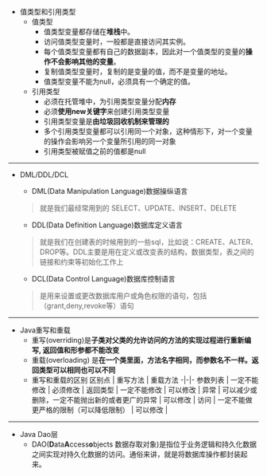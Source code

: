- 值类型和引用类型
  - 值类型
    - 值类型变量都存储在**堆栈**中。
    - 访问值类型变量时，一般都是直接访问其实例。
    - 每个值类型变量都有自己的数据副本，因此对一个值类型的变量的**操作不会影响其他的变量**。
    - 复制值类型变量时，复制的是变量的值，而不是变量的地址。
    - 值类型变量不能为null，必须具有一个确定的值。
  - 引用类型
    - 必须在托管堆中，为引用类型变量分配**内存**
    - 必须**使用new关键字**来创建引用类型变量
    - 引用类型变量是**由垃圾回收机制来管理的**
    - 多个引用类型变量都可以引用同一个对象，这种情形下，对一个变量的操作会影响另一个变量所引用的同一对象
    - 引用类型被赋值之前的值都是null

---

- DML/DDL/DCL
  - DML(Data Manipulation Language)数据操纵语言
  > 就是我们最经常用到的 SELECT、UPDATE、INSERT、DELETE

  - DDL(Data Definition Language)数据库定义语言
  > 就是我们在创建表的时候用到的一些sql，比如说：CREATE、ALTER、DROP等。DDL主要是用在定义或改变表的结构，数据类型，表之间的链接和约束等初始化工作上

  - DCL(Data Control Language)数据库控制语言
  > 是用来设置或更改数据库用户或角色权限的语句，包括（grant,deny,revoke等）语句

---

- Java重写和重载
  - 重写(overriding)是**子类对父类的允许访问的方法的实现过程进行重新编写, 返回值和形参都不能改变**
  - 重载(overloading) 是**在一个类里面，方法名字相同，而参数名不一样。返回类型可以相同也可以不同**
  - 重写和重载的区别
    区别点 | 重写方法 | 重载方法
    -|-|-
    参数列表 | 一定不能修改 | 必须修改 |
    返回类型 | 一定不能修改 | 可以修改 |
    异常 | 可以减少或删除，一定不能抛出新的或者更广的异常 | 可以修改 |
    访问 | 一定不能做更严格的限制（可以降低限制） | 可以修改 |

---

- Java Dao层
  - DAO(**D**ata**A**ccess**o**bjects 数据存取对象)是指位于业务逻辑和持久化数据之间实现对持久化数据的访问。通俗来讲，就是将数据库操作都封装起来。

